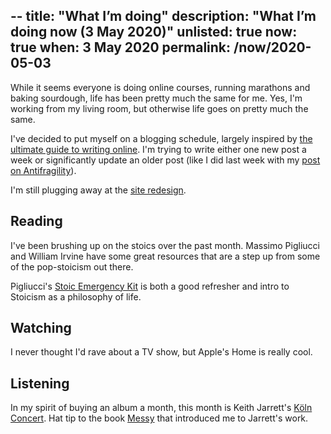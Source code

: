 --
title: "What I’m doing"
description: "What I’m doing now (3 May 2020)"
unlisted: true
now: true
when: 3 May 2020
permalink: /now/2020-05-03
---

While it seems everyone is doing online courses, running marathons and baking sourdough, life has been pretty much the same for me. Yes, I'm working from my living room, but otherwise life goes on pretty much the same. 

I've decided to put myself on a blogging schedule, largely inspired by [the ultimate guide to writing online](https://www.perell.com/blog/the-ultimate-guide-to-writing-online). I'm trying to write either one new post a week or significantly update an older post (like I did last week with my [post on Antifragility](/blog/antifragility-over-talebism)).

I'm still plugging away at the [site redesign](/redesign).  

## Reading 

I've been brushing up on the stoics over the past month. Massimo Pigliucci and William Irvine have some great resources that are a step up from some of the pop-stoicism out there. 

Pigliucci's [Stoic Emergency Kit](https://massimopigliucci.com/2020/03/23/the-stoic-emergency-kit/) is both a good refresher and intro to Stoicism as a philosophy of life. 

## Watching 

I never thought I'd rave about a TV show, but Apple's Home is really cool. 

## Listening 

In my spirit of buying an album a month, this month is Keith Jarrett's [Köln Concert](https://en.wikipedia.org/wiki/The_Köln_Concert). Hat tip to the book [Messy](/blog/mid-2019-reading) that introduced me to Jarrett's work. 
